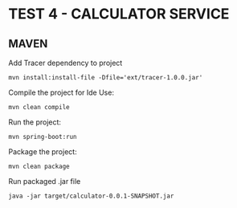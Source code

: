 # TEST 4 - CALCULATOR SERVICE

## MAVEN

Add Tracer dependency to project
    
    mvn install:install-file -Dfile='ext/tracer-1.0.0.jar'

Compile the project for Ide Use:
    
    mvn clean compile

Run the project:

    mvn spring-boot:run

Package the project:

    mvn clean package

Run packaged .jar file

    java -jar target/calculator-0.0.1-SNAPSHOT.jar